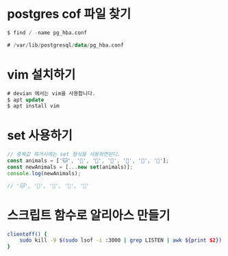 # postgres cof 파일 찾기

```sql
$ find / -name pg_hba.conf

# /var/lib/postgresql/data/pg_hba.conf
```

# vim 설치하기

```sql
# devian 에서는 vim을 사용합니다.
$ apt update
$ apt install vim
```

# set 사용하기

```javascript
// 중복값 제거시에는 set 형식을 사용하면된디.
const animals = ['🐱', '🐹', '🦊', '🐻', '🐶', '🐶', '🦊'];
const newAnimals = [...new set(animals)];
console.log(newAnimals);

// '🐱', '🐹', '🦊', '🐻', '🐶'
```

# 스크립트 함수로 알리아스 만들기

```bash
clientoff() {
    sudo kill -9 $(sudo lsof -i :3000 | grep LISTEN | awk ${print $2})
}
```
